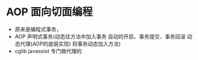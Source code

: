  # AOP 面向切面编程
+ 原来是编程式事务，
+ AOP 声明式事务(动态往方法中加入事务 自动的开启、事务提交、事务回滚 动态代理(AOP的底层实现) 将事务动态加入方法)
+ cglib javassist 专门做代理的 